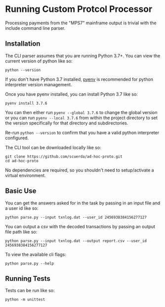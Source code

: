 Running Custom Protcol Processor
================================

Processing payments from the "MPS7" mainframe output is trivial with the include command line parser.


Installation
------------

The CLI parser assumes that you are running Python 3.7+. You can view the current version of python like so:

```
python --version
```


If you don't have Python 3.7 installed,
[pyenv](https://github.com/pyenv/pyenv) is recommended for python interpreter version management. 

Once you have pyenv installed, you can install Python 3.7 like so:

```
pyenv install 3.7.6
```

You can then either run `pyenv --global 3.7.6` to change the global version or you can run `pyenv --local 3.7.6` 
from within the project directory to set the version specifically for that directory and subdirectories. 

Re-run `python --version` to confirm that you have a valid python interpreter configured.

The CLI tool can be downloaded locally like so:

```
git clone https://github.com/scuerda/ad-hoc-proto.git
cd ad-hoc-proto
```


No dependencies are required, so you shouldn't need to setup/activate a virtual environment.

Basic Use
---------

You can get the answers asked for in the task by passing in an input file and a user id like so:

```
python parse.py --input txnlog.dat --user_id 2456938384156277127
```

You can output a csv with the decoded transactions by passing an output file path like so:


```
python parse.py --input txnlog.dat --output report.csv --user_id 2456938384156277127
```


To view the available cli flags:

```
python parse.py --help
```

Running Tests
-------------

Tests can be run like so:

```
python -m unittest
```
